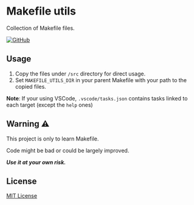 # Makefile utils

Collection of Makefile files.

[![GitHub](https://img.shields.io/github/license/aifrak/makefile-utils?color=blue)](https://github.com/aifrak/makefile-utils/blob/master/LICENSE)

## Usage

1. Copy the files under `/src`  directory for direct usage.
2. Set `MAKEFILE_UTILS_DIR` in your parent Makefile with your path to the copied files.

**Note**: If your using VSCode, `.vscode/tasks.json` contains tasks linked to each target (except the `help` ones)

## Warning ⚠️

This project is only to learn Makefile.

Code might be bad or could be largely improved.

***Use it at your own risk.***

## License

[MIT License](https://github.com/aifrak/makefile-utils/blob/main/LICENSE)
